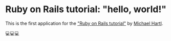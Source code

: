 # Ruby on Rails tutorial: "hello, world!"

This is the first application for the
["Ruby on Rails tutorial"](http://www.railstutorial.org/)
by [Michael Hartl](http://www.michaelhartl.com/).

💻💻💻

